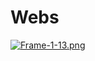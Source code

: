 # Webs
[![Frame-1-13.png](https://i.postimg.cc/L4jJdLg4/Frame-1-13.png)](https://postimg.cc/DmyvLWcR)
